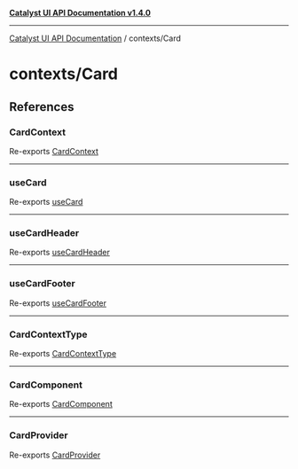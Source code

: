 [**Catalyst UI API Documentation v1.4.0**](../../README.md)

---

[Catalyst UI API Documentation](../../README.md) / contexts/Card

# contexts/Card

## References

### CardContext

Re-exports [CardContext](CardContext/variables/CardContext.md)

---

### useCard

Re-exports [useCard](CardContext/functions/useCard.md)

---

### useCardHeader

Re-exports [useCardHeader](CardContext/functions/useCardHeader.md)

---

### useCardFooter

Re-exports [useCardFooter](CardContext/functions/useCardFooter.md)

---

### CardContextType

Re-exports [CardContextType](CardContext/interfaces/CardContextType.md)

---

### CardComponent

Re-exports [CardComponent](CardContext/type-aliases/CardComponent.md)

---

### CardProvider

Re-exports [CardProvider](CardProvider/variables/CardProvider.md)
